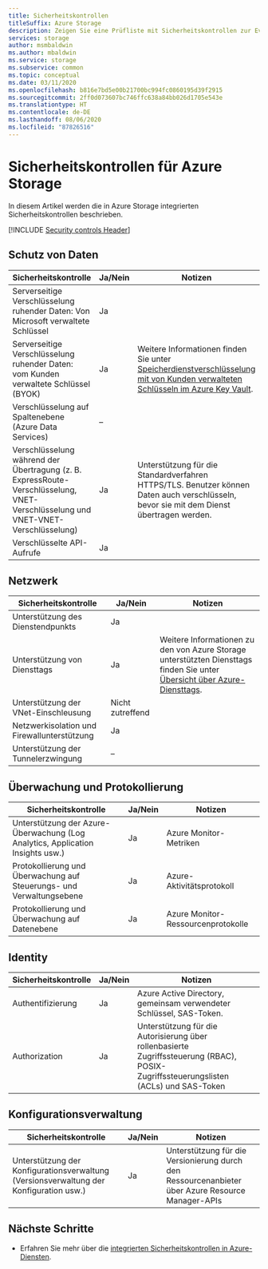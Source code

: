 ```yaml
---
title: Sicherheitskontrollen
titleSuffix: Azure Storage
description: Zeigen Sie eine Prüfliste mit Sicherheitskontrollen zur Evaluierung von Azure Storage an. Die behandelten Bereiche sind Datenschutz, Netzwerk, Überwachung und Protokollierung, Identität und Konfiguration.
services: storage
author: msmbaldwin
ms.author: mbaldwin
ms.service: storage
ms.subservice: common
ms.topic: conceptual
ms.date: 03/11/2020
ms.openlocfilehash: b816e7bd5e00b21700bc994fc0860195d39f2915
ms.sourcegitcommit: 2ff0d073607bc746ffc638a84bb026d1705e543e
ms.translationtype: HT
ms.contentlocale: de-DE
ms.lasthandoff: 08/06/2020
ms.locfileid: "87826516"
---
```

# <a name="security-controls-for-azure-storage"></a>Sicherheitskontrollen für Azure Storage

In diesem Artikel werden die in Azure Storage integrierten Sicherheitskontrollen beschrieben.

[!INCLUDE [Security controls Header](../../../includes/security-controls-header.md)]

## <a name="data-protection"></a>Schutz von Daten

| Sicherheitskontrolle | Ja/Nein | Notizen |
|---|---|--|
| Serverseitige Verschlüsselung ruhender Daten: Von Microsoft verwaltete Schlüssel | Ja |  |
| Serverseitige Verschlüsselung ruhender Daten: vom Kunden verwaltete Schlüssel (BYOK) | Ja | Weitere Informationen finden Sie unter [Speicherdienstverschlüsselung mit von Kunden verwalteten Schlüsseln im Azure Key Vault](storage-service-encryption-customer-managed-keys.md?toc=%2fazure%2fstorage%2fblobs%2ftoc.json).|
| Verschlüsselung auf Spaltenebene (Azure Data Services)| – |  |
| Verschlüsselung während der Übertragung (z. B. ExpressRoute-Verschlüsselung, VNET-Verschlüsselung und VNET-VNET-Verschlüsselung)| Ja | Unterstützung für die Standardverfahren HTTPS/TLS.  Benutzer können Daten auch verschlüsseln, bevor sie mit dem Dienst übertragen werden. |
| Verschlüsselte API-Aufrufe| Ja |  |

## <a name="network"></a>Netzwerk

| Sicherheitskontrolle | Ja/Nein | Notizen |
|---|---|--|
| Unterstützung des Dienstendpunkts| Ja |  |
| Unterstützung von Diensttags| Ja | Weitere Informationen zu den von Azure Storage unterstützten Diensttags finden Sie unter [Übersicht über Azure-Diensttags](../../virtual-network/service-tags-overview.md). |
| Unterstützung der VNet-Einschleusung| Nicht zutreffend |  |
| Netzwerkisolation und Firewallunterstützung| Ja | |
| Unterstützung der Tunnelerzwingung| – |  |

## <a name="monitoring--logging"></a>Überwachung und Protokollierung

| Sicherheitskontrolle | Ja/Nein | Notizen|
|---|---|--|
| Unterstützung der Azure-Überwachung (Log Analytics, Application Insights usw.)| Ja | Azure Monitor-Metriken|
| Protokollierung und Überwachung auf Steuerungs- und Verwaltungsebene | Ja | Azure-Aktivitätsprotokoll |
| Protokollierung und Überwachung auf Datenebene| Ja | Azure Monitor-Ressourcenprotokolle |

## <a name="identity"></a>Identity

| Sicherheitskontrolle | Ja/Nein | Notizen|
|---|---|--|
| Authentifizierung| Ja | Azure Active Directory, gemeinsam verwendeter Schlüssel, SAS-Token. |
| Authorization| Ja | Unterstützung für die Autorisierung über rollenbasierte Zugriffssteuerung (RBAC), POSIX-Zugriffssteuerungslisten (ACLs) und SAS-Token |

## <a name="configuration-management"></a>Konfigurationsverwaltung

| Sicherheitskontrolle | Ja/Nein | Notizen|
|---|---|--|
| Unterstützung der Konfigurationsverwaltung (Versionsverwaltung der Konfiguration usw.)| Ja | Unterstützung für die Versionierung durch den Ressourcenanbieter über Azure Resource Manager-APIs |

## <a name="next-steps"></a>Nächste Schritte

- Erfahren Sie mehr über die [integrierten Sicherheitskontrollen in Azure-Diensten](../../security/fundamentals/security-controls.md).